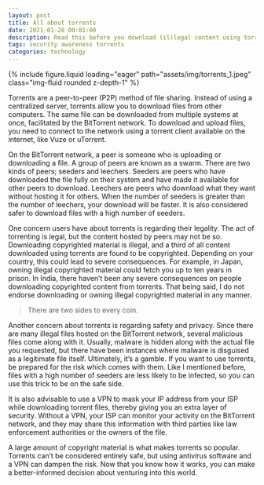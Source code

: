 ```yaml
---
layout: post
title: All about torrents
date: 2021-01-28 00:01:00
description: Read this before you download (il)legal content using torrents!
tags: security awareness torrents
categories: technology
---
```

<div class="row mt-3">
    <div class="col-sm mt-3 mt-md-0">
        {% include figure.liquid loading="eager" path="assets/img/torrents_1.jpeg" class="img-fluid rounded z-depth-1" %}
    </div>
</div>

Torrents are a peer-to-peer (P2P) method of file sharing. Instead of using a centralized server, torrents allow you to download files from other computers. The same file can be downloaded from multiple systems at once, facilitated by the BitTorrent network. To download and upload files, you need to connect to the network using a torrent client available on the internet, like Vuze or uTorrent.

On the BitTorrent network, a peer is someone who is uploading or downloading a file. A group of peers are known as a swarm. There are two kinds of peers; seeders and leechers. Seeders are peers who have downloaded the file fully on their system and have made it available for other peers to download. Leechers are peers who download what they want without hosting it for others. When the number of seeders is greater than the number of leechers, your download will be faster. It is also considered safer to download files with a high number of seeders.

One concern users have about torrents is regarding their legality. The act of torrenting is legal, but the content hosted by peers may not be so. Downloading copyrighted material is illegal, and a third of all content downloaded using torrents are found to be copyrighted. Depending on your country, this could lead to severe consequences. For example, in Japan, owning illegal copyrighted material could fetch you up to ten years in prison. In India, there haven’t been any severe consequences on people downloading copyrighted content from torrents. That being said, I do not endorse downloading or owning illegal copyrighted material in any manner.

> There are two sides to every coin.

Another concern about torrents is regarding safety and privacy. Since there are many illegal files hosted on the BitTorrent network, several malicious files come along with it. Usually, malware is hidden along with the actual file you requested, but there have been instances where malware is disguised as a legitimate file itself. Ultimately, it’s a gamble. If you want to use torrents, be prepared for the risk which comes with them. Like I mentioned before, files with a high number of seeders are less likely to be infected, so you can use this trick to be on the safe side.

It is also advisable to use a VPN to mask your IP address from your ISP while downloading torrent files, thereby giving you an extra layer of security. Without a VPN, your ISP can monitor your activity on the BitTorrent network, and they may share this information with third parties like law enforcement authorities or the owners of the file.

A large amount of copyright material is what makes torrents so popular. Torrents can’t be considered entirely safe, but using antivirus software and a VPN can dampen the risk. Now that you know how it works, you can make a better-informed decision about venturing into this world.